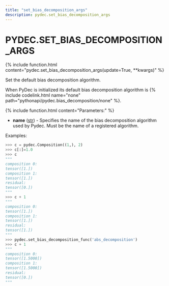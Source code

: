 ```yaml
---
title: "set_bias_decomposition_args"
description: pydec.set_bias_decomposition_args
---
```

# PYDEC.SET_BIAS_DECOMPOSITION_ARGS

{% include function.html content="pydec.set_bias_decomposition_args(update=True, **kwargs)" %}

Set the default bias decomposition algorithm.

When PyDec is initialized its default bias decomposition algorithm is {% include codelink.html name="none" path="pythonapi/pydec.bias_decomposition/none" %}.

{% include function.html content="Parameters:" %}

* **name** ([str](https://docs.python.org/3/library/stdtypes.html#str)) - Specifies the name of the bias decomposition algorithm used by Pydec. Must be the name of a registered algorithm.

Examples:
```python
>>> c = pydec.Composition((1,), 2) 
>>> c[:]=1.0
>>> c
"""
composition 0:
tensor([1.])  
composition 1:
tensor([1.])  
residual:     
tensor([0.])
"""
>>> c + 1
"""
composition 0:
tensor([1.])
composition 1:
tensor([1.])
residual:
tensor([1.])
"""
>>> pydec.set_bias_decomposition_func('abs_decomposition')
>>> c + 1
"""
composition 0:
tensor([1.5000])
composition 1:
tensor([1.5000])
residual:
tensor([0.])
"""
```